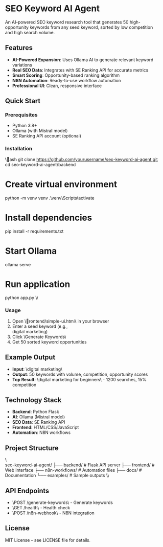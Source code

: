 #  SEO Keyword AI Agent

An AI-powered SEO keyword research tool that generates 50 high-opportunity keywords from any seed keyword, sorted by low competition and high search volume.

##  Features

- **AI-Powered Expansion**: Uses Ollama AI to generate relevant keyword variations
- **Real SEO Data**: Integrates with SE Ranking API for accurate metrics
- **Smart Scoring**: Opportunity-based ranking algorithm
- **N8N Automation**: Ready-to-use workflow automation
- **Professional UI**: Clean, responsive interface

##  Quick Start

### Prerequisites
- Python 3.8+
- Ollama (with Mistral model)
- SE Ranking API account (optional)

### Installation
\\\ash
git clone https://github.com/yourusername/seo-keyword-ai-agent.git
cd seo-keyword-ai-agent/backend

# Create virtual environment
python -m venv venv
.\venv\Scripts\activate

# Install dependencies
pip install -r requirements.txt

# Start Ollama
ollama serve

# Run application
python app.py
\\\

### Usage
1. Open \rontend/simple-ui.html\ in your browser
2. Enter a seed keyword (e.g., \
digital
marketing\)
3. Click \Generate
Keywords\
4. Get 50 sorted keyword opportunities

##  Example Output
- **Input**: \digital
marketing\
- **Output**: 50 keywords with volume, competition, opportunity scores
- **Top Result**: \digital
marketing
for
beginners\ - 1200 searches, 15% competition

##  Technology Stack
- **Backend**: Python Flask
- **AI**: Ollama (Mistral model)
- **SEO Data**: SE Ranking API
- **Frontend**: HTML/CSS/JavaScript
- **Automation**: N8N workflows

##  Project Structure
\\\
seo-keyword-ai-agent/
├── backend/          # Flask API server
├── frontend/         # Web interface
├── n8n-workflows/    # Automation files
├── docs/            # Documentation
└── examples/        # Sample outputs
\\\

##  API Endpoints
- \POST /generate-keywords\ - Generate keywords
- \GET /health\ - Health check
- \POST /n8n-webhook\ - N8N integration

##  License
MIT License - see LICENSE file for details.


